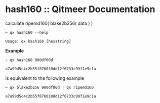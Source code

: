 # hash160 :: Qitmeer Documentation

calculate ripemd160( blake2b256( data ) )

```
~ qx hash160 --help

Usage: qx hash160 [hexstring]
```

**Example**

```
~ qx hash160 900df00d

a7a99d5c4c2b55f876010dd12f6733c99f1e9c1a
```

Is equivalent to the following example

```
~ qx blake2b256 900df00d | qx ripemd160

a7a99d5c4c2b55f876010dd12f6733c99f1e9c1a
```

